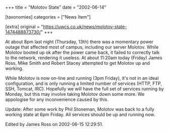 +++
title = "Molotov State"
date = "2002-06-14"

[taxonomies]
categories = ["News Item"]

[extra]
original = "https://uwcs.co.uk/news/molotov-state-1474488873730/"
+++

At about 8pm last night (Thursday, 13th) there was a momentary power outage that affected most of campus, including our server Molotov. While Molotov booted up ok after the power came back, it failed to correctly talk to the network, rendering it useless. At about 11:20am today (Friday) James Ross, Mike Smith and Robert Stacey attempted to get Molotov up and working.

While Molotov is now on-line and running (3pm Friday), it's not in an ideal configuration, and is only running a limited number of services (HTTP, FTP, SSH, Tomcat, IRC). Hopefully we will have the full set of services running by Monday, but this may involve taking Molotov down some more. We appologise for any inconvenience caused by this.

Update: After some work by Phil Stoneman, Molotov was back to a fully working state at 6pm Friday. All services should be up and running now.

Edited by James Ross on 2002-06-15 12:29:51.

